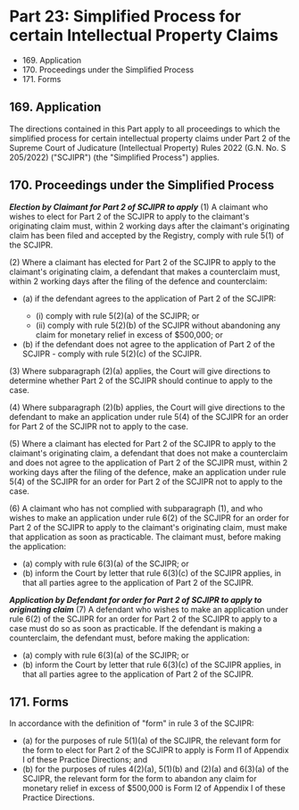 # Part 23: Simplified Process for certain Intellectual Property Claims

<ul type="*">
	<li>169. Application</li>
	<li>170. Proceedings under the Simplified Process</li>
	<li>171. Forms</li>
</ul>

## 169. Application

The directions contained in this Part apply to all proceedings to which the simplified process for certain intellectual property claims under Part 2 of the Supreme Court of Judicature (Intellectual Property) Rules 2022 (G.N. No. S 205/2022) ("SCJIPR") (the "Simplified Process") applies.

## 170. Proceedings under the Simplified Process

***Election by Claimant for Part 2 of SCJIPR to apply***
(1) A claimant who wishes to elect for Part 2 of the SCJIPR to apply to the claimant's originating claim must, within 2 working days after the claimant's originating claim has been filed and accepted by the Registry, comply with rule 5(1) of the SCJIPR.

(2) Where a claimant has elected for Part 2 of the SCJIPR to apply to the claimant's originating claim, a defendant that makes a counterclaim must, within 2 working days after the filing of the defence and counterclaim:

<ul type="*">

<li>(a) if the defendant agrees to the application of Part 2 of the SCJIPR:</li>

<ul type="*">

<li>(i) comply with rule 5(2)(a) of the SCJIPR; or</li>

<li>(ii) comply with rule 5(2)(b) of the SCJIPR without abandoning any claim for monetary relief in excess of $500,000; or</li>

</ul>

<li>(b) if the defendant does not agree to the application of Part 2 of the SCJIPR - comply with rule 5(2)(c) of the SCJIPR.</li>

</ul>

(3) Where subparagraph (2)(a) applies, the Court will give directions to determine whether Part 2 of the SCJIPR should continue to apply to the case.

(4) Where subparagraph (2)(b) applies, the Court will give directions to the defendant to make an application under rule 5(4) of the SCJIPR for an order for Part 2 of the SCJIPR not to apply to the case.

(5) Where a claimant has elected for Part 2 of the SCJIPR to apply to the claimant's originating claim, a defendant that does not make a counterclaim and does not agree to the application of Part 2 of the SCJIPR must, within 2 working days after the filing of the defence, make an application under rule 5(4) of the SCJIPR for an order for Part 2 of the SCJIPR not to apply to the case.

(6) A claimant who has not complied with subparagraph (1), and who wishes to make an application under rule 6(2) of the SCJIPR for an order for Part 2 of the SCJIPR to apply to the claimant's originating claim, must make that application as soon as practicable. The claimant must, before making the application:

<ul type="*">

<li>(a) comply with rule 6(3)(a) of the SCJIPR; or</li>

<li>(b) inform the Court by letter that rule 6(3)(c) of the SCJIPR applies, in that all parties agree to the application of Part 2 of the SCJIPR.</li>

</ul>

***Application by Defendant for order for Part 2 of SCJIPR to apply to originating claim***
(7) A defendant who wishes to make an application under rule 6(2) of the SCJIPR for an order for Part 2 of the SCJIPR to apply to a case must do so as soon as practicable. If the defendant is making a counterclaim, the defendant must, before making the application:

<ul type="*">

<li>(a) comply with rule 6(3)(a) of the SCJIPR; or</li>

<li>(b) inform the Court by letter that rule 6(3)(c) of the SCJIPR applies, in that all parties agree to the application of Part 2 of the SCJIPR.</li>

</ul>

## 171. Forms

In accordance with the definition of "form" in rule 3 of the SCJIPR:

<ul type="*">

<li>(a) for the purposes of rule 5(1)(a) of the SCJIPR, the relevant form for the form to elect for Part 2 of the SCJIPR to apply is Form I1 of Appendix I of these Practice Directions; and </li>

<li>(b) for the purposes of rules 4(2)(a), 5(1)(b) and (2)(a) and 6(3)(a) of the SCJIPR, the relevant form for the form to abandon any claim for monetary relief in excess of $500,000 is Form I2 of Appendix I of these Practice Directions.</li>

</ul>
